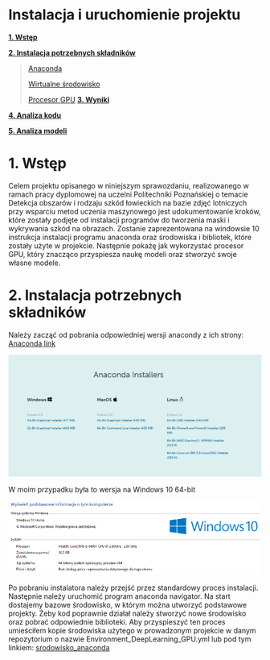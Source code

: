 # Instalacja i uruchomienie projektu

**[1. Wstęp](#wstęp)**

**[2. Instalacja potrzebnych składników](#Instalacja-potrzebnych-składników)**

> [Anaconda](#architektura-sieci)
>
> [Wirtualne środowisko](#wirtualne-środowisko)
>
> [Procesor GPU](#procesor-GPU)
**[3. Wyniki](#wyniki)**

**[4. Analiza kodu](#analiza-kodu)**

**[5. Analiza modeli](#analiza-modeli)**

# 1. Wstęp

Celem projektu opisanego w niniejszym sprawozdaniu, realizowanego w ramach pracy dyplomowej na uczelni Politechniki Poznańskiej o temacie Detekcja obszarów i rodzaju szkód łowieckich na bazie zdjęć lotniczych przy wsparciu metod uczenia maszynowego jest udokumentowanie kroków, które zostały podjęte od instalacji programów do tworzenia maski i wykrywania szkód na obrazach. Zostanie zaprezentowana na windowsie 10 instrukcja instalacji programu anaconda oraz środowiska i bibliotek, które zostały użyte w projekcie.
Następnie pokażę jak wykorzystać procesor GPU, który znacząco przyspiesza naukę modeli oraz stworzyć swoje własne modele.

# 2. Instalacja potrzebnych składników

Należy zacząć od pobrania odpowiedniej wersji anacondy z ich strony:
[Anaconda link](https://www.anaconda.com/products/individual#Downloads)

![](zdjecia/anaconda_wymagania.PNG)

W moim przypadku była to wersja na Windows 10 64-bit

![](zdjecia/windos10.PNG)

Po pobraniu instalatora należy przejść przez standardowy proces instalacji.
Następnie należy uruchomić program anaconda navigator.
Na start dostajemy bazowe środowisko, w którym można utworzyć podstawowe projekty.
Żeby kod poprawnie działał należy stworzyć nowe środowisko oraz pobrać odpowiednie biblioteki. 
Aby przyspieszyć ten proces umieściłem kopie środowiska użytego w prowadzonym projekcie w danym repozytorium o nazwie Environment_DeepLearning_GPU.yml
lub pod tym linkiem:
[srodowisko_anaconda](Environment_DeepLearning_GPU.yml)
